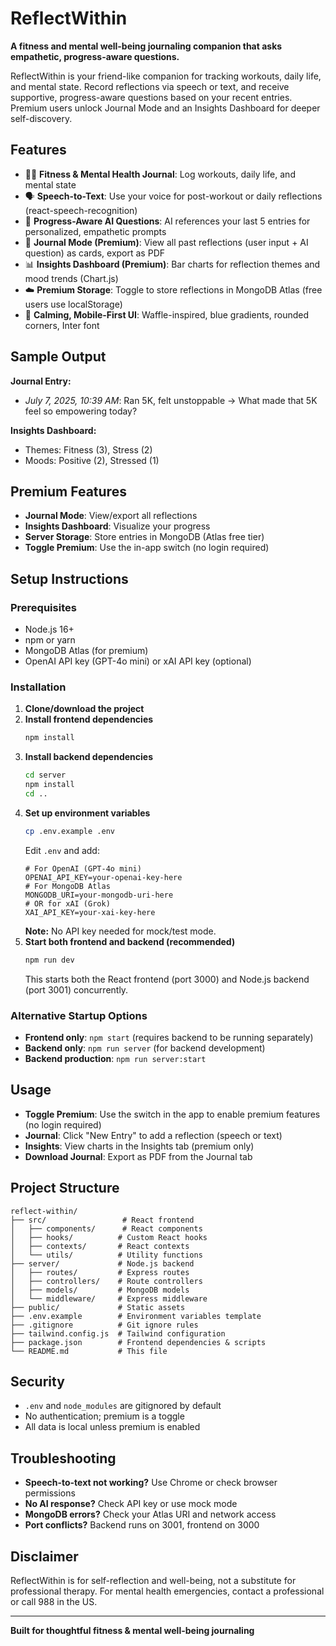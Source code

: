 # ReflectWithin

**A fitness and mental well-being journaling companion that asks empathetic, progress-aware questions.**

ReflectWithin is your friend-like companion for tracking workouts, daily life, and mental state. Record reflections via speech or text, and receive supportive, progress-aware questions based on your recent entries. Premium users unlock Journal Mode and an Insights Dashboard for deeper self-discovery.

## Features

- 🏃‍♂️ **Fitness & Mental Health Journal**: Log workouts, daily life, and mental state
- 🗣️ **Speech-to-Text**: Use your voice for post-workout or daily reflections (react-speech-recognition)
- 🤖 **Progress-Aware AI Questions**: AI references your last 5 entries for personalized, empathetic prompts
- 📒 **Journal Mode (Premium)**: View all past reflections (user input + AI question) as cards, export as PDF
- 📊 **Insights Dashboard (Premium)**: Bar charts for reflection themes and mood trends (Chart.js)
- ☁️ **Premium Storage**: Toggle to store reflections in MongoDB Atlas (free users use localStorage)
- 🎨 **Calming, Mobile-First UI**: Waffle-inspired, blue gradients, rounded corners, Inter font

## Sample Output

**Journal Entry:**
- *July 7, 2025, 10:39 AM*: Ran 5K, felt unstoppable → What made that 5K feel so empowering today?

**Insights Dashboard:**
- Themes: Fitness (3), Stress (2)
- Moods: Positive (2), Stressed (1)

## Premium Features
- **Journal Mode**: View/export all reflections
- **Insights Dashboard**: Visualize your progress
- **Server Storage**: Store entries in MongoDB (Atlas free tier)
- **Toggle Premium**: Use the in-app switch (no login required)

## Setup Instructions

### Prerequisites
- Node.js 16+
- npm or yarn
- MongoDB Atlas (for premium)
- OpenAI API key (GPT-4o mini) or xAI API key (optional)

### Installation

1. **Clone/download the project**
2. **Install frontend dependencies**
   ```bash
   npm install
   ```
3. **Install backend dependencies**
   ```bash
   cd server
   npm install
   cd ..
   ```
4. **Set up environment variables**
   ```bash
   cp .env.example .env
   ```
   Edit `.env` and add:
   ```
   # For OpenAI (GPT-4o mini)
   OPENAI_API_KEY=your-openai-key-here
   # For MongoDB Atlas
   MONGODB_URI=your-mongodb-uri-here
   # OR for xAI (Grok)
   XAI_API_KEY=your-xai-key-here
   ```
   **Note:** No API key needed for mock/test mode.
5. **Start both frontend and backend (recommended)**
   ```bash
   npm run dev
   ```
   This starts both the React frontend (port 3000) and Node.js backend (port 3001) concurrently.

### Alternative Startup Options
- **Frontend only**: `npm start` (requires backend to be running separately)
- **Backend only**: `npm run server` (for backend development)
- **Backend production**: `npm run server:start`

## Usage
- **Toggle Premium**: Use the switch in the app to enable premium features (no login required)
- **Journal**: Click "New Entry" to add a reflection (speech or text)
- **Insights**: View charts in the Insights tab (premium only)
- **Download Journal**: Export as PDF from the Journal tab

## Project Structure

```
reflect-within/
├── src/                 # React frontend
│   ├── components/      # React components
│   ├── hooks/          # Custom React hooks
│   ├── contexts/       # React contexts
│   └── utils/          # Utility functions
├── server/             # Node.js backend
│   ├── routes/         # Express routes
│   ├── controllers/    # Route controllers
│   ├── models/         # MongoDB models
│   └── middleware/     # Express middleware
├── public/             # Static assets
├── .env.example        # Environment variables template
├── .gitignore          # Git ignore rules
├── tailwind.config.js  # Tailwind configuration
├── package.json        # Frontend dependencies & scripts
└── README.md           # This file
```

## Security
- `.env` and `node_modules` are gitignored by default
- No authentication; premium is a toggle
- All data is local unless premium is enabled

## Troubleshooting
- **Speech-to-text not working?** Use Chrome or check browser permissions
- **No AI response?** Check API key or use mock mode
- **MongoDB errors?** Check your Atlas URI and network access
- **Port conflicts?** Backend runs on 3001, frontend on 3000

## Disclaimer
ReflectWithin is for self-reflection and well-being, not a substitute for professional therapy. For mental health emergencies, contact a professional or call 988 in the US.

---

**Built for thoughtful fitness & mental well-being journaling** 